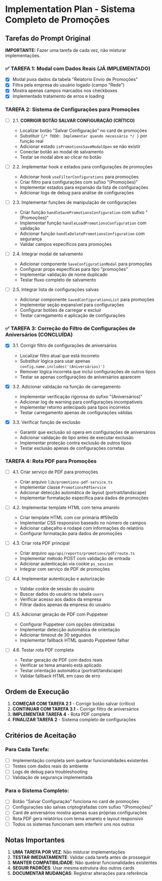 # Implementation Plan - Sistema Completo de Promoções

## Tarefas do Prompt Original

**IMPORTANTE:** Fazer uma tarefa de cada vez, não misturar implementações.

### ✅ TAREFA 1: Modal com Dados Reais (JÁ IMPLEMENTADO)
- [x] Modal puxa dados da tabela "Relatorio Envio de Promoções"
- [x] Filtra pela empresa do usuário logado (campo "Rede")
- [x] Mostra apenas campos marcados nos checkboxes
- [x] Implementado tratamento de erros e loading

### TAREFA 2: Sistema de Configurações para Promoções

- [ ] 2.1. **CORRIGIR BOTÃO SALVAR CONFIGURAÇÃO (CRÍTICO)**
  - Localizar botão "Salvar Configuração" no card de promoções
  - Substituir `{/* TODO: Implementar quando necessário */ }` por função real
  - Adicionar estado `isPromotionsSaveModalOpen` se não existir
  - Conectar botão ao modal de salvamento
  - Testar se modal abre ao clicar no botão

- [ ] 2.2. Implementar hook e estados para configurações de promoções
  - Adicionar hook `useFilterConfigurations` para promoções
  - Criar filtro para configurações com sufixo "(Promoções)"
  - Implementar estados para expansão da lista de configurações
  - Adicionar logs de debug para análise de configurações

- [ ] 2.3. Implementar funções de manipulação de configurações
  - Criar função `handleSavePromotionsConfiguration` com sufixo "(Promoções)"
  - Implementar função `handleLoadPromotionsConfiguration` com validação
  - Adicionar função `handleDeletePromotionsConfiguration` com segurança
  - Validar campos específicos para promoções

- [ ] 2.4. Integrar modal de salvamento
  - Adicionar componente `SaveConfigurationModal` para promoções
  - Configurar props específicas para tipo "promoções"
  - Implementar validação de nome duplicado
  - Testar fluxo completo de salvamento

- [ ] 2.5. Integrar lista de configurações salvas
  - Adicionar componente `SavedConfigurationsList` para promoções
  - Implementar seção expansível para configurações
  - Configurar botões de carregar e excluir
  - Testar carregamento e aplicação de configurações

### ✅ TAREFA 3: Correção do Filtro de Configurações de Aniversários (CONCLUÍDA)

- [x] 3.1. Corrigir filtro de configurações de aniversários
  - Localizar filtro atual que está incorreto
  - Substituir lógica para usar apenas `config.name.includes('(Aniversários)')`
  - Remover lógica incorreta que inclui configurações de outros tipos
  - Testar se apenas configurações de aniversários aparecem

- [x] 3.2. Adicionar validação na função de carregamento
  - Implementar verificação rigorosa do sufixo "(Aniversários)"
  - Adicionar log de warning para configurações incompatíveis
  - Implementar retorno antecipado para tipos incorretos
  - Testar carregamento apenas de configurações válidas

- [x] 3.3. Verificar função de exclusão
  - Garantir que exclusão só opera em configurações de aniversários
  - Adicionar validação de tipo antes de executar exclusão
  - Implementar proteção contra exclusão de outros tipos
  - Testar exclusão apenas de configurações corretas

### TAREFA 4: Rota PDF para Promoções

- [ ] 4.1. Criar serviço de PDF para promoções
  - Criar arquivo `lib/promotions-pdf-service.ts`
  - Implementar classe `PromotionsPdfService`
  - Adicionar detecção automática de layout (portrait/landscape)
  - Implementar formatação específica para dados de promoções

- [ ] 4.2. Implementar template HTML com tema amarelo
  - Criar template HTML com cor primária #f59e0b
  - Implementar CSS responsivo baseado no número de campos
  - Adicionar cabeçalho e rodapé com informações do relatório
  - Configurar formatação para dados de promoções

- [ ] 4.3. Criar rota PDF principal
  - Criar arquivo `app/api/reports/promotions/pdf/route.ts`
  - Implementar método POST com validação de entrada
  - Adicionar autenticação via cookie `ps_session`
  - Integrar com serviço de PDF de promoções

- [ ] 4.4. Implementar autenticação e autorização
  - Validar cookie de sessão do usuário
  - Buscar dados do usuário na tabela `users`
  - Verificar acesso aos dados da empresa
  - Filtrar dados apenas da empresa do usuário

- [ ] 4.5. Adicionar geração de PDF com Puppeteer
  - Configurar Puppeteer com opções otimizadas
  - Implementar detecção automática de orientação
  - Adicionar timeout de 30 segundos
  - Implementar fallback HTML quando Puppeteer falhar

- [ ] 4.6. Testar rota PDF completa
  - Testar geração de PDF com dados reais
  - Verificar se tema amarelo está aplicado
  - Testar orientação automática (portrait/landscape)
  - Validar fallback HTML em caso de erro

## Ordem de Execução

1. **COMEÇAR COM TAREFA 2.1** - Corrigir botão salvar (crítico)
2. **CONTINUAR COM TAREFA 3.1** - Corrigir filtro de aniversários
3. **IMPLEMENTAR TAREFA 4** - Rota PDF completa
4. **FINALIZAR TAREFA 2** - Sistema completo de configurações

## Critérios de Aceitação

### Para Cada Tarefa:
- [ ] Implementação completa sem quebrar funcionalidades existentes
- [ ] Testes com dados reais do ambiente
- [ ] Logs de debug para troubleshooting
- [ ] Validação de segurança implementada

### Para o Sistema Completo:
- [ ] Botão "Salvar Configuração" funciona no card de promoções
- [ ] Configurações são salvas criptografadas com sufixo "(Promoções)"
- [ ] Card de aniversários mostra apenas suas próprias configurações
- [ ] Rota PDF gera relatórios com tema amarelo e layout responsivo
- [ ] Todos os sistemas funcionam sem interferir uns nos outros

## Notas Importantes

1. **UMA TAREFA POR VEZ**: Não misturar implementações
2. **TESTAR IMEDIATAMENTE**: Validar cada tarefa antes de prosseguir
3. **MANTER COMPATIBILIDADE**: Não quebrar funcionalidades existentes
4. **SEGUIR PADRÕES**: Usar mesma estrutura dos outros cards
5. **DOCUMENTAR MUDANÇAS**: Registrar alterações para referência